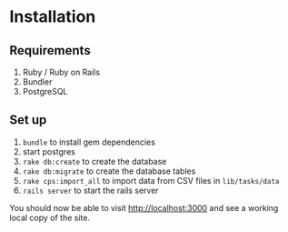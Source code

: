 # Installation

## Requirements
1. Ruby / Ruby on Rails
2. Bundler
3. PostgreSQL

## Set up
1. `bundle` to install gem dependencies
2. start postgres
3. `rake db:create` to create the database
4. `rake db:migrate` to create the database tables
5. `rake cps:import_all` to import data from CSV files in `lib/tasks/data`
6. `rails server` to start the rails server

You should now be able to visit [http://localhost:3000][1] and see a working local copy of the site.

[1]: http://localhost:3000